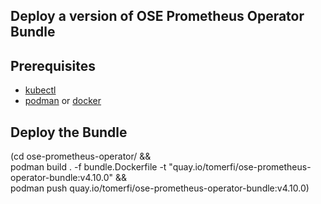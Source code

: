 ## Deploy a version of OSE Prometheus Operator Bundle

## Prerequisites

- [kubectl](https://kubernetes.io/docs/tasks/tools/)
- [podman](https://podman.io/) or [docker](https://www.docker.com/)

## Deploy the Bundle

(cd ose-prometheus-operator/ && \
podman build . -f bundle.Dockerfile -t "quay.io/tomerfi/ose-prometheus-operator-bundle:v4.10.0" && \
podman push quay.io/tomerfi/ose-prometheus-operator-bundle:v4.10.0)

